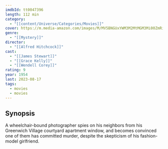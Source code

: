 ```yaml
---
imdbId: tt0047396
length: 112 min
category:
  - "[[content/Universe/Categories/Movies]]"
cover: https://m.media-amazon.com/images/M/MV5BNGUxYWM3M2MtMGM3Mi00ZmRiLWE0NGQtZjE5ODI2OTJhNTU0XkEyXkFqcGdeQXVyMTQxNzMzNDI@._V1_SX300.jpg
genre:
  - "[[Mystery]]"
director:
  - "[[Alfred Hitchcock]]"
cast:
  - "[[James Stewart]]"
  - "[[Grace Kelly]]"
  - "[[Wendell Corey]]"
rating: 9
year: 1954
last: 2023-08-17
tags:
  - movies
  - movies
---
```

## Synopsis
A wheelchair-bound photographer spies on his neighbors from his Greenwich Village courtyard apartment window, and becomes convinced one of them has committed murder, despite the skepticism of his fashion-model girlfriend.


